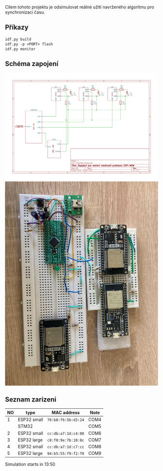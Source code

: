 Cílem tohoto projektu je odsimulovat reálné užití navrženého algoritmu pro synchronizaci času.

## Příkazy

```
idf.py build
idf.py -p <PORT> flash
idf.py monitor
```

## Schéma zapojení

![schema zapojeni](schema/schematic.svg)
![foto zapojeni](schema/zapojeni.jpg)

## Seznam zarizeni
  | NO  | type        | MAC address         | Note |
  | --- | ----------- | ------------------- | ---- |
  | 1   | ESP32 small | `70:b8:f6:5b:d3:24` | COM4 |
  |     | STM32       |                     | COM5 |
  | 2   | ESP32 small | `cc:db:a7:1d:c4:08` | COM6 |
  | 3   | ESP32 large | `c8:f0:9e:7b:10:8c` | COM7 |
  | 4   | ESP32 small | `cc:db:a7:1d:c7:cc` | COM8 |
  | 5   | ESP32 large | `94:b5:55:f9:f2:f0` | COM9 |

Simulation starts in 13:50